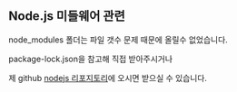 ## Node.js 미들웨어 관련 

node_modules 폴더는 파일 갯수 문제 때문에 올릴수 없었습니다.

package-lock.json을 참고해 직접 받아주시거나 

제 github [nodejs 리포지토리](https://github.com/7xxogre/nodejs)에 오시면 받으실 수 있습니다.


